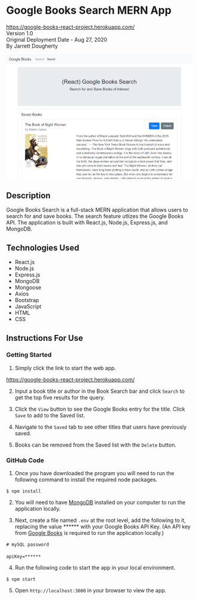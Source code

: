 # Google Books Search MERN App
<https://google-books-react-project.herokuapp.com/> \
Version 1.0 \
Original Deployment Date - Aug 27, 2020\
By Jarrett Dougherty

<kbd><img src="md_images/google-books-mern.png" alt="Same Page Image" width="500"/></kbd>

## Description
Google Books Search is a full-stack MERN application that allows users to search for and save books. The search feature utlizes the Google Books API. The application is built with React.js, Node.js, Express.js, and MongoDB.

## Technologies Used
* React.js
* Node.js
* Express.js
* MongoDB
* Mongoose
* Axios
* Bootstrap
* JavaScript
* HTML
* CSS

## Instructions For Use
### Getting Started 
1. Simply click the link to start the web app.

<https://google-books-react-project.herokuapp.com/>

2. Input a book title or author in the Book Search bar and click `Search` to get the top five results for the query.

3. Click the `View` button to see the Google Books entry for the title. Click `Save` to add to the Saved list.

4. Navigate to the `Saved` tab to see other titles that users have previously saved.

5. Books can be removed from the Saved list with the `Delete` button.

### GitHub Code
1. Once you have downloaded the program you will need to run the following command to install the required node packages.

```console
$ npm install
```
2. You will need to have [MongoDB](https://www.mongodb.com/try/download/community) installed on your computer to run the application locally. 

3. Next, create a file named `.env` at the root level, add the following to it, replacing the value ****** with your Google Books API Key. (An API key from [Google Books](https://developers.google.com/books/docs/v1/getting_started) is required to run the application locally.)

```console
# mySQL password

apiKey=******
```

4. Run the following code to start the app in your local environment.

```console
$ npm start
```

5. Open `http://localhost:3000` in your browser to view the app.